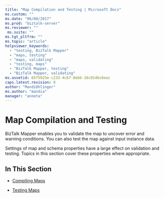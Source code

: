 ```yaml
---
title: "Map Compilation and Testing | Microsoft Docs"
ms.custom: ""
ms.date: "06/08/2017"
ms.prod: "biztalk-server"
ms.reviewer: ""
 ms.suite: ""
ms.tgt_pltfrm: ""
ms.topic: "article"
helpviewer_keywords: 
  - "testing, BizTalk Mapper"
  - "maps, testing"
  - "maps, validating"
  - "testing, maps"
  - "BizTalk Mapper, testing"
  - "BizTalk Mapper, validating"
ms.assetid: 65f5925e-c233-4c67-8ebb-16c014bc6eac
caps.latest.revision: 8
author: "MandiOhlinger"
ms.author: "mandia"
manager: "anneta"
---
```

# Map Compilation and Testing
BizTalk Mapper enables you to validate the map to uncover error and warning conditions. You can also test the map against input instance data.  
  
 Settings of map and schema properties have a large effect on validation and testing. Topics in this section cover these properties where appropriate.  
  
## In This Section  
  
-   [Compiling Maps](../core/compiling-maps.md)  
  
-   [Testing Maps](../core/testing-maps.md)